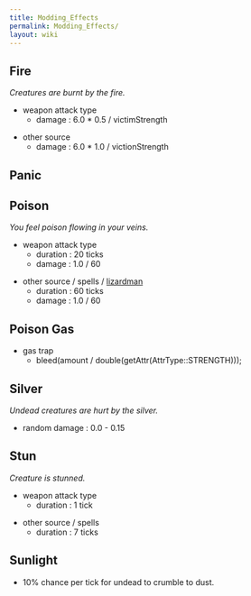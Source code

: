```yaml
---
title: Modding_Effects
permalink: Modding_Effects/
layout: wiki
---
```


Fire
----

*Creatures are burnt by the fire.*

-   weapon attack type
    -   damage : 6.0 \* 0.5 / victimStrength

<!-- -->

-   other source
    -   damage : 6.0 \* 1.0 / victionStrength

Panic
-----

Poison
------

*You feel poison flowing in your veins.*

-   weapon attack type
    -   duration : 20 ticks
    -   damage : 1.0 / 60

<!-- -->

-   other source / spells / [lizardman](/keeperrl_wiki/Lizardman "wikilink")
    -   duration : 60 ticks
    -   damage : 1.0 / 60

Poison Gas
----------

-   gas trap
    -   bleed(amount / double(getAttr(AttrType::STRENGTH)));

Silver
------

*Undead creatures are hurt by the silver.*

-   random damage : 0.0 - 0.15

Stun
----

*Creature is stunned.*

-   weapon attack type
    -   duration : 1 tick

<!-- -->

-   other source / spells
    -   duration : 7 ticks

Sunlight
--------

-   10% chance per tick for undead to crumble to dust.


